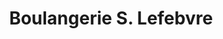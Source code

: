 ---
title: "Boulangerie S. Lefebvre"
url: /sainghin-en-weppes/boulangerie-s-lefebvre/
shop: Konditorei
---